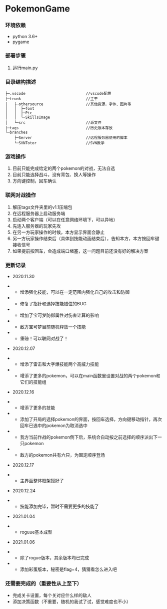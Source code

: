 PokemonGame
===========================

### 环境依赖
- python 3.6+
- pygame

### 部署步骤
1. 运行main.py

### 目录结构描述
```
├─.vscode                           //vscode配置
├─trunk                             //主干
│   ├─othersource                   //其他资源，字体、图片等
│   │  ├─font
│   │  ├─Pic
│   │  └─SkillsImage
│   └─src                           //源文件
├─tags                              //历史版本存放
└─branches
    ├─Server                        //远程服务器使用的脚本
    └─SVNTotor                      //SVN教学
```

### 游戏操作
1. 目前只能完成给定的两个pokemon的对战，无法自选
2. 目前只能选择战斗，没有背包、换人等操作
3. 方向键控制，回车确认

### 联网对战操作
1. 解压tags文件夹里的v1.1压缩包
2. 在远程服务器上启动服务端
3. 启动两个客户端（可以在任意网络环境下，可以异地）
4. 先连入服务器的玩家先攻
5. 在另一方玩家操作的时候，本方显示界面会静止
6. 另一方玩家操作结束后（具体到技能动画结束后），告知本方，本方按回车键接收信号
7. 如果提前按回车，会造成端口堵塞，这一问题目前还没有好的解决方案

### 更新记录
- 2020.11.30 
- - 增添强化技能，可以在一定范围内强化自己的攻击和防御
- - 修复了指针和选择技能错位的BUG
- - 增加了宝可梦防御属性对伤害计算的影响
- - 敌方宝可梦目前随机释放一个技能
- - 重磅！可以联网对战了！

- 2020.12.07
- - 增添了雷击和大字爆技能两个高威力技能
- - 增添了更多的pokemon，可以在main函数里设置对战的两个pokemon和它们的技能组

- 2020.12.16
- - 增添了更多的技能
- - 添加了开局的选择pokemon的界面，按回车选择，方向键移动指针，再次回车已选中的pokemon为取消选中
- - 我方当前作战的pokemon倒下后，系统会自动按之前选择的顺序派出下一只pokemon
- - 敌方的pokemon共有六只，为固定顺序登场

- 2020.12.17
- - 主界面整体框架搭好了

- 2020.12.24
- - 技能添加完毕，暂时不需要更多的技能了

- 2021.01.04
- - roguue基本成型

- 2021.01.06
- - 除了rogue版本，其余版本均已完成
- - 添加彩蛋版本，秘密是flag=4，猜猜看怎么进入吧

### 还需要完成的（重要性从上至下）
- 完成关卡设置，每个关对应什么样的敌人
- 添加决策函数（不重要，随机的我试了试，感觉难度也不小）